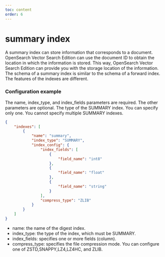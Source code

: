 ```yaml
---
toc: content
order: 6
---
```




# summary index

A summary index can store information that corresponds to a document. OpenSearch Vector Search Edition can use the document ID to obtain the location in which the information is stored. This way, OpenSearch Vector Search Edition can provide you with the storage location of the information. The schema of a summary index is similar to the schema of a forward index. The features of the indexes are different.

### Configuration example
The name, index_type, and index_fields parameters are required. The other parameters are optional.
The type of the SUMMARY index. You can specify only one. You cannot specify multiple SUMMARY indexes.
```json
{
    "indexes": [
        {
            "name": "summary",
            "index_type": "SUMMARY",
            "index_config": {
                "index_fields": [
                    {
                        "field_name": "int8"
                    },
                    {
                        "field_name": "float"
                    },
                    {
                        "field_name": "string"
                    }
                ],
                "compress_type": "ZLIB"
            }
        }
    ]
}
```

- name: the name of the digest index.
- index_type: the type of the index, which must be SUMMARY.
- index_fields: specifies one or more fields (column).
- compress_type: specifies the file compression mode. You can configure one of ZSTD,SNAPPY,LZ4,LZ4HC, and ZLIB.

